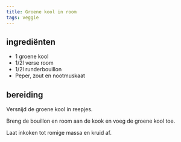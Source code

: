 ```yaml
---
title: Groene kool in room
tags: veggie
---
```


## ingrediënten

* 1 groene kool
* 1/2l verse room
* 1/2l runderbouillon
* Peper, zout en nootmuskaat

##  bereiding 

Versnijd de groene kool in reepjes.

Breng de bouillon en room aan de kook en voeg de groene kool toe.

Laat inkoken tot romige massa en kruid af.

